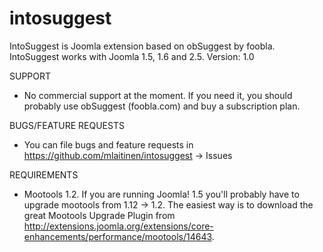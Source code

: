 intosuggest
===========

IntoSuggest is Joomla extension based on obSuggest by foobla. IntoSuggest works with Joomla 1.5, 1.6 and 2.5.
Version: 1.0

SUPPORT
- No commercial support at the moment. If you need it, you should probably use obSuggest (foobla.com) and buy a subscription plan.

BUGS/FEATURE REQUESTS
- You can file bugs and feature requests in https://github.com/mlaitinen/intosuggest -> Issues

REQUIREMENTS
- Mootools 1.2. If you are running Joomla! 1.5 you'll probably have to upgrade mootools from 1.12 -> 1.2. The easiest way is to download the great Mootools Upgrade Plugin from http://extensions.joomla.org/extensions/core-enhancements/performance/mootools/14643.
